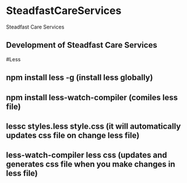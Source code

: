 # SteadfastCareServices
Steadfast Care Services
## Development of Steadfast Care Services
#Less 
## npm install less -g (install less globally)
## npm install less-watch-compiler (comiles less file)
## lessc styles.less style.css (it will automatically updates css file on change less file)
## less-watch-compiler less css (updates and generates css file when you make changes in less file)
